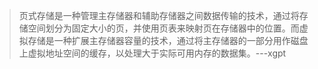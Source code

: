 > 页式存储是一种管理主存储器和辅助存储器之间数据传输的技术，通过将存储空间划分为固定大小的页，并使用页表来映射页在存储器中的位置。而虚拟存储是一种扩展主存储器容量的技术，通过将主存储器的一部分用作磁盘上虚拟地址空间的缓存，以处理大于实际可用内存的数据集。---xgpt